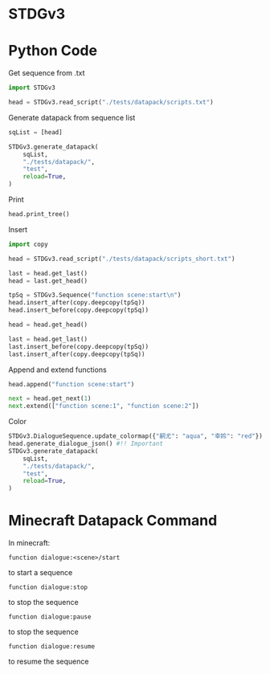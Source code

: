 # STDGv3

# Python Code
Get sequence from .txt
```python
import STDGv3

head = STDGv3.read_script("./tests/datapack/scripts.txt")
```


Generate datapack from sequence list

```python
sqList = [head]

STDGv3.generate_datapack(
    sqList,
    "./tests/datapack/",
    "test",
    reload=True,
)
```

Print 

```python
head.print_tree()
```

Insert 

```python
import copy

head = STDGv3.read_script("./tests/datapack/scripts_short.txt")

last = head.get_last()
head = last.get_head()

tpSq = STDGv3.Sequence("function scene:start\n")
head.insert_after(copy.deepcopy(tpSq))
head.insert_before(copy.deepcopy(tpSq))

head = head.get_head()

last = head.get_last()
last.insert_before(copy.deepcopy(tpSq))
last.insert_after(copy.deepcopy(tpSq))

```

Append and extend functions

```python
head.append("function scene:start")

next = head.get_next(1)
next.extend(["function scene:1", "function scene:2"])
```

Color 
```python
STDGv3.DialogueSequence.update_colormap({"嗣尤": "aqua", "幸姈": "red"})
head.generate_dialogue_json() #!! Important
STDGv3.generate_datapack(
    sqList,
    "./tests/datapack/",
    "test",
    reload=True,
)
```

# Minecraft Datapack Command

In minecraft:
```
function dialogue:<scene>/start
```
to start a sequence

```
function dialogue:stop
```
to stop the sequence

```
function dialogue:pause
```
to stop the sequence

```
function dialogue:resume
```
to resume the sequence
